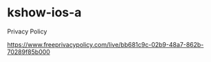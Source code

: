 # kshow-ios-a

Privacy Policy

https://www.freeprivacypolicy.com/live/bb681c9c-02b9-48a7-862b-70289f85b000
